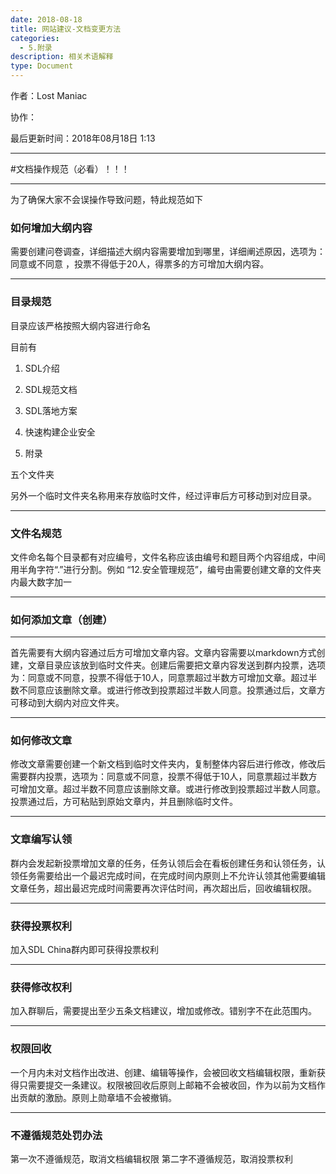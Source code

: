 ```yaml
---
date: 2018-08-18
title: 网站建议-文档变更方法
categories:
  - 5.附录
description: 相关术语解释
type: Document
---
```



作者：Lost Maniac

协作：

最后更新时间：2018年08月18日 1:13

-----

#文档操作规范（必看）！！！

-----

为了确保大家不会误操作导致问题，特此规范如下


### 如何增加大纲内容


需要创建问卷调查，详细描述大纲内容需要增加到哪里，详细阐述原因，选项为：同意或不同意  ，投票不得低于20人，得票多的方可增加大纲内容。

---

### 目录规范

目录应该严格按照大纲内容进行命名

目前有

1. SDL介绍

2. SDL规范文档

3. SDL落地方案

4. 快速构建企业安全

5. 附录


五个文件夹

另外一个临时文件夹名称用来存放临时文件，经过评审后方可移动到对应目录。

---

### 文件名规范

文件命名每个目录都有对应编号，文件名称应该由编号和题目两个内容组成，中间用半角字符“.”进行分割。例如 “12.安全管理规范”，编号由需要创建文章的文件夹内最大数字加一

---

### 如何添加文章（创建）

---
首先需要有大纲内容通过后方可增加文章内容。文章内容需要以markdown方式创建，文章目录应该放到临时文件夹。创建后需要把文章内容发送到群内投票，选项为：同意或不同意，投票不得低于10人，同意票超过半数方可增加文章。超过半数不同意应该删除文章。或进行修改到投票超过半数人同意。投票通过后，文章方可移动到大纲内对应文件夹。

---

### 如何修改文章

修改文章需要创建一个新文档到临时文件夹内，复制整体内容后进行修改，修改后需要群内投票，选项为：同意或不同意，投票不得低于10人，同意票超过半数方可增加文章。超过半数不同意应该删除文章。或进行修改到投票超过半数人同意。投票通过后，方可粘贴到原始文章内，并且删除临时文件。

---

### 文章编写认领

群内会发起新投票增加文章的任务，任务认领后会在看板创建任务和认领任务，认领任务需要给出一个最迟完成时间，在完成时间内原则上不允许认领其他需要编辑文章任务，超出最迟完成时间需要再次评估时间，再次超出后，回收编辑权限。

---

### 获得投票权利
加入SDL China群内即可获得投票权利

---

### 获得修改权利

加入群聊后，需要提出至少五条文档建议，增加或修改。错别字不在此范围内。

---

### 权限回收

一个月内未对文档作出改进、创建、编辑等操作，会被回收文档编辑权限，重新获得只需要提交一条建议。权限被回收后原则上邮箱不会被收回，作为以前为文档作出贡献的激励。原则上勋章墙不会被撤销。

---

### 不遵循规范处罚办法

第一次不遵循规范，取消文档编辑权限
第二字不遵循规范，取消投票权利
